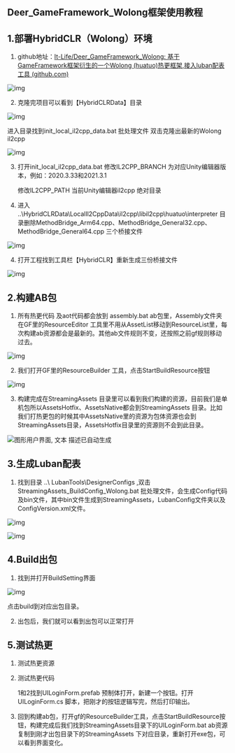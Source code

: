 ## 		Deer_GameFramework_Wolong框架使用教程

## 1.部署HybridCLR（Wolong）环境

1. github地址：[It-Life/Deer_GameFramework_Wolong: 基于GameFramework框架衍生的一个Wolong (huatuo)热更框架,接入luban配表工具 (github.com)](https://github.com/It-Life/Deer_GameFramework_Wolong)

![img](https://github.com/It-Life/Deer_GameFramework_Wolong/blob/2020.3.33/DescDocu/%E6%95%99%E7%A8%8B/%E6%95%99%E7%A8%8B1.jpg?raw=true)

2. 克隆完项目可以看到【HybridCLRData】目录

![img](https://github.com/It-Life/Deer_GameFramework_Wolong/blob/2020.3.33/DescDocu/%E6%95%99%E7%A8%8B/%E6%95%99%E7%A8%8B2.jpg?raw=true)

进入目录找到init_local_il2cpp_data.bat 批处理文件 双击克隆出最新的Wolong il2cpp

![img](https://github.com/It-Life/Deer_GameFramework_Wolong/blob/2020.3.33/DescDocu/%E6%95%99%E7%A8%8B/%E6%95%99%E7%A8%8B3.jpg?raw=true)

3. 打开init_local_il2cpp_data.bat 修改IL2CPP_BRANCH 为对应Unity编辑器版本，例如：2020.3.33和2021.3.1

   修改IL2CPP_PATH 当前Unity编辑器il2cpp 绝对目录

3. 进入 ..\HybridCLRData\LocalIl2CppData\il2cpp\libil2cpp\huatuo\interpreter 目录删除MethodBridge_Arm64.cpp、MethodBridge_General32.cpp、MethodBridge_General64.cpp 三个桥接文件

![img](https://github.com/It-Life/Deer_GameFramework_Wolong/blob/2020.3.33/DescDocu/%E6%95%99%E7%A8%8B/%E6%95%99%E7%A8%8B4.jpg?raw=true)

4. 打开工程找到工具栏【HybridCLR】重新生成三份桥接文件

![img](https://github.com/It-Life/Deer_GameFramework_Wolong/blob/2020.3.33/DescDocu/%E6%95%99%E7%A8%8B/%E6%95%99%E7%A8%8B5.jpg?raw=true)

## 2.构建AB包

1. 所有热更代码 及aot代码都会放到 assembly.bat ab包里，Assembly文件夹在GF里的ResourceEditor 工具里不用从AssetList移动到ResourceList里，每次构建ab资源都会是最新的。其他ab文件规则不变，还按照之前gf规则移动过去。

![img](https://github.com/It-Life/Deer_GameFramework_Wolong/blob/2020.3.33/DescDocu/%E6%95%99%E7%A8%8B/%E6%95%99%E7%A8%8B6.jpg?raw=true)

2. 我们打开GF里的ResourceBuilder 工具，点击StartBuildResource按钮

![img](https://github.com/It-Life/Deer_GameFramework_Wolong/blob/2020.3.33/DescDocu/%E6%95%99%E7%A8%8B/%E6%95%99%E7%A8%8B7.jpg?raw=true)

3. 构建完成在StreamingAssets 目录里可以看到我们构建的资源，目前我们是单机包所以AssetsHotfix、AssetsNative都会到StreamingAssets 目录。比如我们打热更包的时候其中AssetsNative里的资源为包体资源也会到StreamingAssets目录，AssetsHotfix目录里的资源则不会到此目录。

![图形用户界面, 文本  描述已自动生成](https://github.com/It-Life/Deer_GameFramework_Wolong/blob/2020.3.33/DescDocu/%E6%95%99%E7%A8%8B/%E6%95%99%E7%A8%8B8.jpg?raw=true)

 

## 3.生成Luban配表

1. 找到目录 ..\ LubanTools\DesignerConfigs ,双击StreamingAssets_BuildConfig_Wolong.bat 批处理文件，会生成Config代码及bin文件，其中bin文件生成到StreamingAssets，LubanConfig文件夹以及ConfigVersion.xml文件。

![img](https://github.com/It-Life/Deer_GameFramework_Wolong/blob/2020.3.33/DescDocu/%E6%95%99%E7%A8%8B/%E6%95%99%E7%A8%8B9.jpg?raw=true)

![img](https://github.com/It-Life/Deer_GameFramework_Wolong/blob/2020.3.33/DescDocu/%E6%95%99%E7%A8%8B/%E6%95%99%E7%A8%8B10.jpg?raw=true)

## 4.Build出包

1. 找到并打开BuildSetting界面

![img](https://github.com/It-Life/Deer_GameFramework_Wolong/blob/2020.3.33/DescDocu/%E6%95%99%E7%A8%8B/%E6%95%99%E7%A8%8B11.jpg?raw=true)

点击build到对应出包目录。

2. 出包后，我们就可以看到出包可以正常打开 

## 5.测试热更

1. 测试热更资源

2. 测试热更代码

   1和2找到UILoginForm.prefab 预制体打开，新建一个按钮。打开UILoginForm.cs 脚本，把刚才的按钮逻辑写完，然后打印输出。

3. 回到构建ab包，打开gf的ResourceBuilder工具，点击StartBuildResource按钮，构建完成后我们找到StreamingAssets目录下的UILoginForm.bat ab资源复制到刚才出包目录下的StreamingAssets 下对应目录，重新打开exe包，可以看到界面变化。